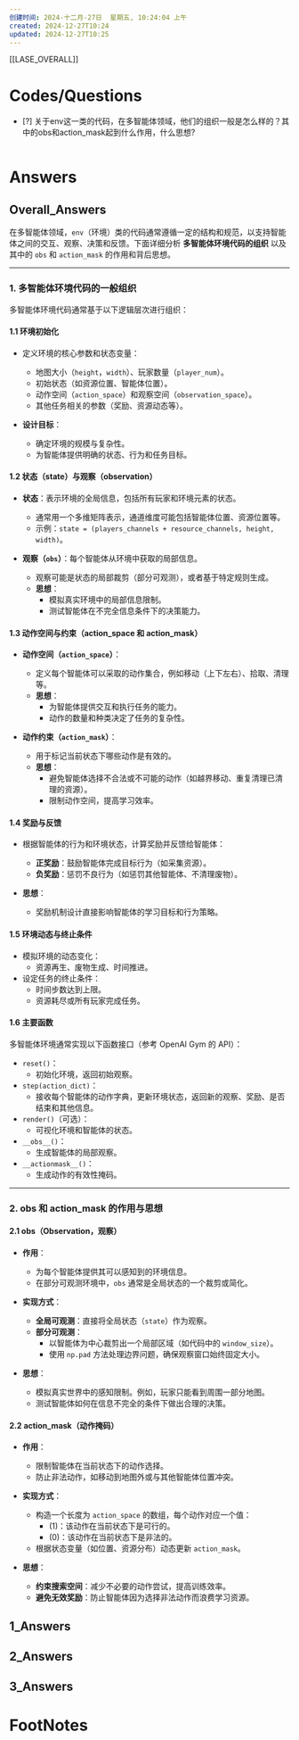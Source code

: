 ```yaml
---
创建时间: 2024-十二月-27日  星期五, 10:24:04 上午
created: 2024-12-27T10:24
updated: 2024-12-27T10:25
---
```

[[LASE_OVERALL]]



# Codes/Questions
- [?] 关于env这一类的代码，在多智能体领域，他们的组织一般是怎么样的？其中的obs和action_mask起到什么作用，什么思想?

```python

```


# Answers

## Overall_Answers
在多智能体领域，`env`（环境）类的代码通常遵循一定的结构和规范，以支持智能体之间的交互、观察、决策和反馈。下面详细分析 **多智能体环境代码的组织** 以及其中的 `obs` 和 `action_mask` 的作用和背后思想。

---

### **1. 多智能体环境代码的一般组织**

多智能体环境代码通常基于以下逻辑层次进行组织：

#### **1.1 环境初始化**
- 定义环境的核心参数和状态变量：
  - 地图大小（`height`，`width`）、玩家数量（`player_num`）。
  - 初始状态（如资源位置、智能体位置）。
  - 动作空间（`action_space`）和观察空间（`observation_space`）。
  - 其他任务相关的参数（奖励、资源动态等）。

- **设计目标**：
  - 确定环境的规模与复杂性。
  - 为智能体提供明确的状态、行为和任务目标。

#### **1.2 状态（state）与观察（observation）**
- **状态**：表示环境的全局信息，包括所有玩家和环境元素的状态。
  - 通常用一个多维矩阵表示，通道维度可能包括智能体位置、资源位置等。
  - 示例：`state = (players_channels + resource_channels, height, width)`。
  
- **观察（`obs`）**：每个智能体从环境中获取的局部信息。
  - 观察可能是状态的局部裁剪（部分可观测），或者基于特定规则生成。
  - **思想**：
    - 模拟真实环境中的局部信息限制。
    - 测试智能体在不完全信息条件下的决策能力。

#### **1.3 动作空间与约束（action_space 和 action_mask）**
- **动作空间（`action_space`）**：
  - 定义每个智能体可以采取的动作集合，例如移动（上下左右）、拾取、清理等。
  - **思想**：
    - 为智能体提供交互和执行任务的能力。
    - 动作的数量和种类决定了任务的复杂性。

- **动作约束（`action_mask`）**：
  - 用于标记当前状态下哪些动作是有效的。
  - **思想**：
    - 避免智能体选择不合法或不可能的动作（如越界移动、重复清理已清理的资源）。
    - 限制动作空间，提高学习效率。

#### **1.4 奖励与反馈**
- 根据智能体的行为和环境状态，计算奖励并反馈给智能体：
  - **正奖励**：鼓励智能体完成目标行为（如采集资源）。
  - **负奖励**：惩罚不良行为（如惩罚其他智能体、不清理废物）。

- **思想**：
  - 奖励机制设计直接影响智能体的学习目标和行为策略。

#### **1.5 环境动态与终止条件**
- 模拟环境的动态变化：
  - 资源再生、废物生成、时间推进。
- 设定任务的终止条件：
  - 时间步数达到上限。
  - 资源耗尽或所有玩家完成任务。

#### **1.6 主要函数**
多智能体环境通常实现以下函数接口（参考 OpenAI Gym 的 API）：
- `reset()`：
  - 初始化环境，返回初始观察。
- `step(action_dict)`：
  - 接收每个智能体的动作字典，更新环境状态，返回新的观察、奖励、是否结束和其他信息。
- `render()`（可选）：
  - 可视化环境和智能体的状态。
- `__obs__()`：
  - 生成智能体的局部观察。
- `__actionmask__()`：
  - 生成动作的有效性掩码。

---

### **2. obs 和 action_mask 的作用与思想**

#### **2.1 obs（Observation，观察）**
- **作用**：
  - 为每个智能体提供其可以感知到的环境信息。
  - 在部分可观测环境中，`obs` 通常是全局状态的一个裁剪或简化。
  
- **实现方式**：
  - **全局可观测**：直接将全局状态（`state`）作为观察。
  - **部分可观测**：
    - 以智能体为中心裁剪出一个局部区域（如代码中的 `window_size`）。
    - 使用 `np.pad` 方法处理边界问题，确保观察窗口始终固定大小。

- **思想**：
  - 模拟真实世界中的感知限制。例如，玩家只能看到周围一部分地图。
  - 测试智能体如何在信息不完全的条件下做出合理的决策。

#### **2.2 action_mask（动作掩码）**
- **作用**：
  - 限制智能体在当前状态下的动作选择。
  - 防止非法动作，如移动到地图外或与其他智能体位置冲突。
  
- **实现方式**：
  - 构造一个长度为 `action_space` 的数组，每个动作对应一个值：
    - \(1\)：该动作在当前状态下是可行的。
    - \(0\)：该动作在当前状态下是非法的。
  - 根据状态变量（如位置、资源分布）动态更新 `action_mask`。

- **思想**：
  - **约束搜索空间**：减少不必要的动作尝试，提高训练效率。
  - **避免无效奖励**：防止智能体因为选择非法动作而浪费学习资源。

## 1_Answers


## 2_Answers


## 3_Answers




# FootNotes
